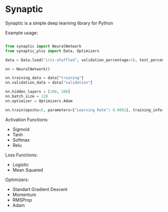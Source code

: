 # Synaptic
Synaptic is a simple deep learning library for Python

Example usage:
```python

from synaptic import NeuralNetwork
from synaptic_plus import Data, Optimizers

data = Data.load("iris-shuffled", validation_percentage=10, test_percentage=10)

nn = NeuralNetwork()

nn.training_data = data["training"]
nn.validation_data = data["validation"]

nn.hidden_layers = [100, 100]
nn.batch_size = 128
nn.optimizer = Optimizers.Adam

nn.train(epochs=5, parameters={"Learning Rate": 0.0001}, training_info=["Epoch", "Time", "Validation Accuracy"])

```
Activation Functions:
* Sigmoid
* Tanh
* Softmax
* Relu


Loss Functions:
* Logistic
* Mean Squared


Optimizers:
* Standart Gradient Descent
* Momentum
* RMSProp
* Adam
